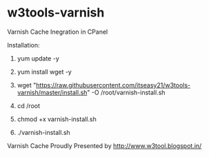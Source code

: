 w3tools-varnish
===============

Varnish Cache Inegration in CPanel


Installation:


1. yum update -y

2. yum install wget -y

3. wget "https://raw.githubusercontent.com/itseasy21/w3tools-varnish/master/install.sh" -O /root/varnish-install.sh

4. cd /root

5. chmod +x varnish-install.sh

6.  ./varnish-install.sh


Varnish Cache Proudly Presented by http://www.w3tool.blogspot.in/
